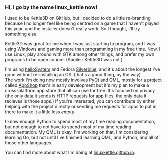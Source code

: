### Hi, I go by the name linux_kettle now!

<!--
**linuxkettle/LinuxKettle** is a ✨ _special_ ✨ repository because its `README.md` (this file) appears on your GitHub profile.

Here are some ideas to get you started:

- 🔭 I’m currently working on ...
- 🌱 I’m currently learning ...
- 👯 I’m looking to collaborate on ...
- 🤔 I’m looking for help with ...
- 💬 Ask me about ...
- 📫 How to reach me: ...
- 😄 Pronouns: ...
- ⚡ Fun fact: ...
-->

I used to be Kettle3D on GitHub, but I decided to do a little re-branding because I no longer feel like being centred on a game that I haven't played this year, and the installer doesn't really work. So I thought, I'll try something else.

Kettle3D was great for me when I was just starting to program, and I was using Windows and gaming more than programming in my free time. Now, I use Linux, play around with GTK among other things, and prefer my own programs to be open source. (Spoiler: Kettle3D was not.)

I'm using [helloSystem](https://github.com/helloSystem/hello) and Fedora [Silverblue](https://silverblue.fedoraproject.org/), and it's about the longest I've gone without re-installing an OS. (that's a good thing, by the way)  
The work I'm doing now mostly involves PyQt and QML, mostly for a project called [AppShop](https://github.com/linuxkettle/AppShop) that's in early development but it's my plan to make a cross-platform app store that all can use for free. It's focused on privacy (the only data it sends is HTTP requests for app files, the only data it recieves is those apps.) If you're interested, you can contribute by either helping with the project directly or sending me requests for apps to put in there to make it a little less *empty*.

I know enough Python to spend most of my time reading documentation, but not enough to not have to spend most of my time reading documentation. My QML is okay. I'm working on that. I'm considering learning Go, but not until I've finished learning QML, and Python, and all of those other languages.

You can find more about what I'm doing at [linuxkettle.github.io](https://linuxkettle.github.io/).
